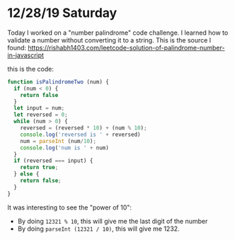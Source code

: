 # 12/28/19 Saturday

Today I worked on a "number palindrome" code challenge. I learned how to validate a number without converting it to a string. This is the source I found: 
https://rishabh1403.com/leetcode-solution-of-palindrome-number-in-javascript

this is the code: 
```js
function isPalindromeTwo (num) {
  if (num < 0) {
    return false
  }
  let input = num;
  let reversed = 0;
  while (num > 0) {
    reversed = (reversed * 10) + (num % 10);
    console.log('reversed is ' + reversed)
    num = parseInt (num/10);
    console.log('num is ' + num)
  }
  if (reversed === input) {
    return true;
  } else {
    return false;
  }
}
```
It was interesting to see the "power of 10": 
  - By doing `12321 % 10`, this will give me the last digit of the number 
  - By doing `parseInt (12321 / 10)`, this will give me 1232. 
